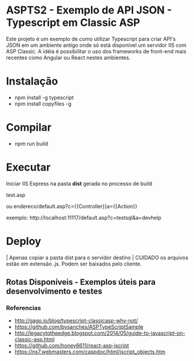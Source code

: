 # ASPTS2 - Exemplo de API JSON - Typescript em Classic ASP
Este projeto é um exemplo de como utilizar Typescript para criar API's JSON em um ambiente antigo onde só está disponível um servidor IIS com ASP Classíc.
A idéia é possibilitar o uso dos frameworks de front-end mais recentes como Angular ou React nestes ambientes.

# Instalação 
* npm install -g typescript
* npm install copyfiles -g

# Compilar 
* npm run build


# Executar

Iniciar IIS Express na pasta **dist** gerada no processo de build

test.asp

ou
endereco/default.asp?c={{Controller}}a={{Action}}

exemplo: http://localhost:11117/default.asp?c=testsql&a=devhelp

# Deploy
| Apenas copiar a pasta dist para o servidor destino
| CUIDADO os arquivos estão em extensão .js. Podem ser baixados pelo cliente. 

## 
## Rotas Disponíveis  - Exemplos úteis para desenvolvimento e testes

  
    
### Referencias
* http://gago.io/blog/typescript-classicasp-why-not/
* https://github.com/bysanches/ASPTypeScriptSample
* http://legacytotheedge.blogspot.com/2014/05/guide-to-javascript-on-classic-asp.html
* https://github.com/honey6611/react-asp-jscript
* https://ns7.webmasters.com/caspdoc/html/jscript_objects.htm